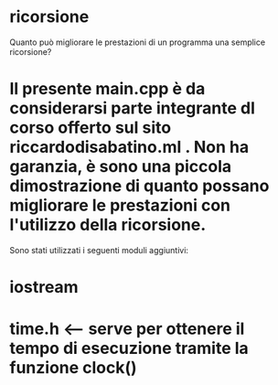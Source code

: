 # ricorsione
Quanto può migliorare le prestazioni di un programma una semplice ricorsione?
# Il presente main.cpp è da considerarsi parte integrante dl corso offerto sul sito riccardodisabatino.ml . Non ha garanzia, è sono una piccola dimostrazione di quanto possano migliorare le prestazioni con l'utilizzo della ricorsione.

Sono stati utilizzati i seguenti moduli aggiuntivi:

# iostream
# time.h  <-- serve per ottenere il tempo di esecuzione tramite la funzione clock()
